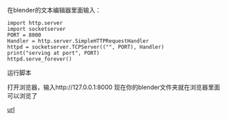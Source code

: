 在blender的文本编辑器里面输入：

    import http.server
    import socketserver
    PORT = 8000
    Handler = http.server.SimpleHTTPRequestHandler
    httpd = socketserver.TCPServer(("", PORT), Handler)
    print("serving at port", PORT)
    httpd.serve_forever()
运行脚本

打开浏览器，输入http://127.0.0.1:8000   现在你的blender文件夹就在浏览器里面可以浏览了

[url](bbs.blendercn.org/forum.php?mod=viewthread&tid=2089)
